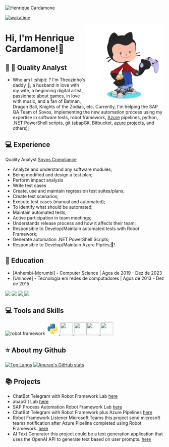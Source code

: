 <p align="left"><img src="https://komarev.com/ghpvc/?username=hcardamone&amp;label=Profile%20views&amp;color=0e75b6&amp;style=flat" alt="Henrique Cardamone" style="max-width: 100%;" /></p>

[![wakatime](https://wakatime.com/badge/user/8a01f836-1a55-4de2-8960-243fb914b697.svg)](https://wakatime.com/@8a01f836-1a55-4de2-8960-243fb914b697)

<img align="right" height="250" src="https://github.com/hcardamone/commun-imagecontents/blob/main/octocat-1656505344825.png" />

# Hi, I'm Henrique Cardamone!:metal:

## :muscle: :robot: Quality Analyst

- Who am I :shipit: ? I'm Theozinho's daddy 💙, a husband in love with my wife, a beginning digital artist, passionate about games, in love with music, and a fan of Batman, Dragon Ball, Knights of the Zodiac, etc.
Currently, I'm helping the SAP QA Team of Sovos, implementing the new automation process using my expertise in software tests, robot framework, [Azure](https://azure.microsoft.com/pt-br/) pipelines, python, .NET PowerShell scripts, git (abapGit, Bitbucket, [azure projects](azure.com/robotframework-selenium-roboCopChatBot-automation), and others);

## 💻 Experience

Quality Analyst
[Sovos Compliance](https://sovos.com/")
- Analyze and understand any software modules;
- Being modified and design a test plan;
- Perform impact analysis
- Write test cases
- Create, use and maintain regression test suites/plans;
- Create test scenarios;
- Execute test cases (manual and automated);
- To identify what should be automated;
- Maintain automated tests;
- Active participation in team meetings;
- Understands release process and how it affects their team;
- Responsible to Develop/Maintain automated tests with Robot Framework;
- Generate automation .NET PowerShell Scripts;
- Responsible to Develop/Maintain Azure Pipiles;:robot:!

## 📝 Education

- [Anhembi-Morumbi] - Computer Science | Agos de 2019 - Dez de 2023
- [Uninove] - Tecnologia em redes de computadores | Agos de 2013 - Dez de 2015

<p></p>
<div>
    <a href="mailto:henrique.cardamonetec@gmail.com"><img src="https://img.shields.io/badge/Gmail-D14836?style=for-the-badge&logo=gmail&logoColor=white" target="_blank" /></a>
    <a href="https://www.linkedin.com/in/henriquecardamone" target="_blank"><img src="https://img.shields.io/badge/-LinkedIn-%230077B5?style=for-the-badge&logo=linkedin&logoColor=white" target="_blank" /></a>
    <a href="mailto:henrique.cardamonetec@hotmail.com">
        <img src="https://img.shields.io/badge/Microsoft_Outlook-0078D4?style=for-the-badge&amp;logo=microsoft-outlook&amp;logoColor=white" style="max-width: 100%;" />
        <a href="https://gitlab.com/henrique.cardamonetec"><img src="https://img.shields.io/badge/GitLab-330F63?style=for-the-badge&amp;logo=gitlab&amp;logoColor=white" style="max-width: 100%;" /> </a>
    </a>
</div>


## 💻 Tools and Skills

<img
    src="https://camo.githubusercontent.com/7deda4901a446c74e93e7fd33bea431495932e49d60414ed5be8ee84c447f779/68747470733a2f2f75706c6f61642e77696b696d656469612e6f72672f77696b6970656469612f636f6d6d6f6e732f652f65342f526f626f742d6672616d65776f726b2d6c6f676f2e706e67"
    alt="robot framework"
    width="40"
    height="40"
    data-canonical-src="https://upload.wikimedia.org/wikipedia/commons/e/e4/Robot-framework-logo.png"
    style="max-width: 100%;"
/> <a href="https://www.docker.com/" rel="nofollow"> </a> <a href="https://www.python.org" rel="nofollow"><img src="https://raw.githubusercontent.com/devicons/devicon/master/icons/python/python-original.svg" alt="python" width="40" height="40" style="max-width: 100%;" /> <img src="https://upload.wikimedia.org/wikipedia/commons/thumb/5/59/SAP_2011_logo.svg/256px-SAP_2011_logo.svg.png" width="40" height="40" /> <img src="https://cdn.jsdelivr.net/gh/devicons/devicon/icons/git/git-plain.svg" width="40" height="40" /><img src="https://cdn.jsdelivr.net/gh/devicons/devicon/icons/azure/azure-original.svg" width="40" height="40" /> <img src="https://cdn.jsdelivr.net/gh/devicons/devicon/icons/microsoftsqlserver/microsoftsqlserver-plain-wordmark.svg" width="40" height="40" /> </a>

## ⭐ About my Github

<!-- <div>
    <a href="https://github.com/hcardamone">
        <img src="https://github-readme-stats.vercel.app/api/top-langs/?username=hcardamone&exclude_repo=github-readme-stats&theme=prussian" style="max-width: 100%;/>
        <a href="https://github.com/hcardamone"><img height="180em" src="https://github-readme-stats.vercel.app/api?username=hcardamone&show_icons=true&theme=prussian&include_all_commits=true&count_private=true" /> </a>
    </a>
</div> -->

[![Top Langs](https://github-readme-stats.vercel.app/api/top-langs/?username=hcardamone&show_icons=true&theme=outrun)](https://github.com/anuraghazra/github-readme-stats)
[![Anurag's GitHub stats](https://github-readme-stats.vercel.app/api?username=hcardamone&show_icons=true&theme=outrun)](https://github.com/hcardamone/github-readme-stats)
<!-- ![](https://github-readme-stats.vercel.app/api/wakatime?username=hcardamone&api_domain=wakapi.dev&bg_color=2D3748&title_color=2F855A&icon_color=2F855A&text_color=ffffff&custom_title=Wakapi%20Week%20Stats&layout=compact)
[![Henrique's wakatime stats](https://github-readme-stats.vercel.app/api/wakatime?username=hcardamone)](https://github.com/hcardamone/github-readme-stats) -->



## :books: Projects

- ChatBot Telegram with Robot Framework Lab [here](https://github.com/hcardamone/robotframework-roboCopChatBot-Telegram)
- abapGit Lab [here](https://github.com/hcardamone/sap-abap-projects)
- SAP Process Automation Robot Framework Lab [here](https://github.com/hcardamone/sap-automation-poc)
- ChatBot Telegram with Robot Framework plus Azure Pipelines [here](https://dev.azure.com/hcardamone/_git/RF%20Selenium%20roboCopChatBot)
- Robot Framework Listener Microsoft Teams this project send microsoft teams notification after Azure Pipeline completed using Robot Framework. [here](https://github.com/hcardamone/RobotFrameworkListenerTeams.git)
- AI Text Generator this project could be a text generation application that uses the OpenAI API to generate text based on user prompts. [here](https://github.com/hcardamone/AITextGenerator.git)

<!---
hcardamone/hcardamone is a ✨ special ✨ repository because its `README.md` (this file) appears on your GitHub profile.
You can click the Preview link to take a look at your changes.
--->

